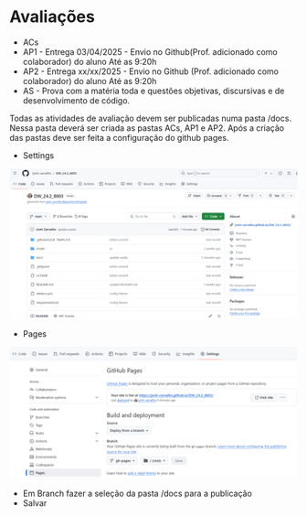 # Avaliações

- ACs
- AP1 - Entrega 03/04/2025 - Envio no Github(Prof. adicionado como colaborador) do aluno Até as 9:20h
- AP2 - Entrega xx/xx/2025 - Envio no Github (Prof. adicionado como colaborador) do aluno Até as 9:20h
- AS - Prova com a matéria toda e questões objetivas, discursivas e de desenvolvimento de código.

Todas as atividades de avaliação devem ser publicadas numa pasta /docs. Nessa pasta deverá ser criada as pastas ACs, AP1 e AP2. Após a criação das pastas deve ser feita a configuração do github pages.

- Settings

![Alt text](image.png)

- Pages

![Alt text](image-1.png)

- Em Branch fazer a seleção da pasta /docs para a publicação
- Salvar
